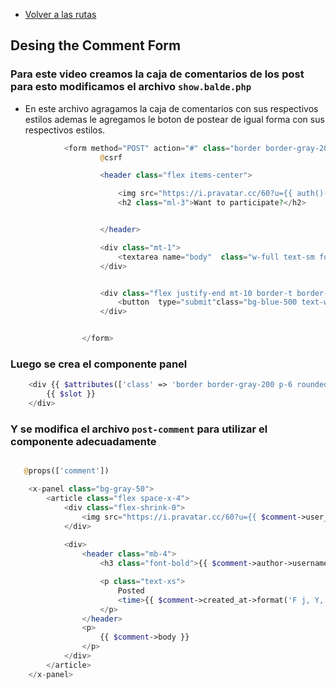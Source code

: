 - [Volver a las rutas](/Readme.md)

## Desing the Comment Form

### Para este video creamos la caja de comentarios de los post para esto modificamos el archivo `show.balde.php`

- En este archivo agragamos la caja de comentarios con sus respectivos estilos ademas le agregamos le boton de postear de igual forma con sus respectivos estilos.

```php
            <form method="POST" action="#" class="border border-gray-200 p-6 rounded-xl">
                    @csrf

                    <header class="flex items-center">

                        <img src="https://i.pravatar.cc/60?u={{ auth()->id() }}" alt="" width="40" height="40" class="rounded-full">
                        <h2 class="ml-3">Want to participate?</h2>


                    </header>

                    <div class="mt-1">
                        <textarea name="body"  class="w-full text-sm focus:outline-none focus:ring"  rows="5" placeholder="Quick, thing of something to say !"></textarea>
                    </div>


                    <div class="flex justify-end mt-10 border-t border-gray-200 ">
                        <button  type="submit"class="bg-blue-500 text-white uppercase font-semibold text-xs py-2 px-10 rounded-2xl hover:bg-blue-600">Post</button>
                    </div>


                </form>

```

### Luego se crea el componente panel 

```php
    <div {{ $attributes(['class' => 'border border-gray-200 p-6 rounded-xl']) }}>
        {{ $slot }}
    </div>

```


### Y se modifica el archivo `post-comment` para utilizar el componente adecuadamente

```php

   @props(['comment'])

    <x-panel class="bg-gray-50">
        <article class="flex space-x-4">
            <div class="flex-shrink-0">
                <img src="https://i.pravatar.cc/60?u={{ $comment->user_id }}" alt="" width="60" height="60" class="rounded-xl">
            </div>
            
            <div>
                <header class="mb-4">
                    <h3 class="font-bold">{{ $comment->author->username }}</h3>

                    <p class="text-xs">
                        Posted
                        <time>{{ $comment->created_at->format('F j, Y, g:i a') }}</time>
                    </p>
                </header>
                <p>
                    {{ $comment->body }}
                </p>
            </div>
        </article>
    </x-panel>
```